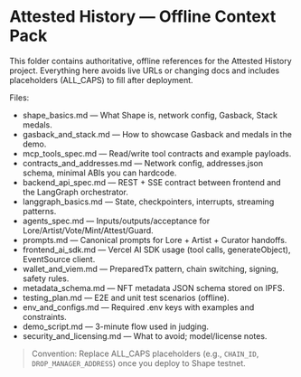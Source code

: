 # Attested History — Offline Context Pack

This folder contains authoritative, offline references for the Attested History project.
Everything here avoids live URLs or changing docs and includes placeholders (ALL_CAPS) to fill after deployment.

Files:

- shape_basics.md — What Shape is, network config, Gasback, Stack medals.
- gasback_and_stack.md — How to showcase Gasback and medals in the demo.
- mcp_tools_spec.md — Read/write tool contracts and example payloads.
- contracts_and_addresses.md — Network config, addresses.json schema, minimal ABIs you can hardcode.
- backend_api_spec.md — REST + SSE contract between frontend and the LangGraph orchestrator.
- langgraph_basics.md — State, checkpointers, interrupts, streaming patterns.
- agents_spec.md — Inputs/outputs/acceptance for Lore/Artist/Vote/Mint/Attest/Guard.
- prompts.md — Canonical prompts for Lore + Artist + Curator handoffs.
- frontend_ai_sdk.md — Vercel AI SDK usage (tool calls, generateObject), EventSource client.
- wallet_and_viem.md — PreparedTx pattern, chain switching, signing, safety rules.
- metadata_schema.md — NFT metadata JSON schema stored on IPFS.
- testing_plan.md — E2E and unit test scenarios (offline).
- env_and_configs.md — Required .env keys with examples and constraints.
- demo_script.md — 3-minute flow used in judging.
- security_and_licensing.md — What to avoid; model/license notes.

> Convention: Replace ALL_CAPS placeholders (e.g., `CHAIN_ID`, `DROP_MANAGER_ADDRESS`) once you deploy to Shape testnet.
